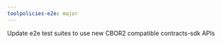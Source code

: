 ```yaml
---
toolpolicies-e2e: major
---
```


Update e2e test suites to use new CBOR2 compatible contracts-sdk APIs
